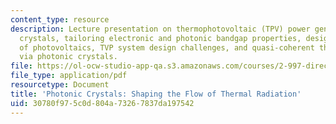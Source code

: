 ```yaml
---
content_type: resource
description: Lecture presentation on thermophotovoltaic (TPV) power generation, photonic
  crystals, tailoring electronic and photonic bandgap properties, design and characterization
  of photovoltaics, TVP system design challenges, and quasi-coherent thermal radiation
  via photonic crystals.
file: https://ol-ocw-studio-app-qa.s3.amazonaws.com/courses/2-997-direct-solar-thermal-to-electrical-energy-conversion-technologies-fall-2009/30780f975c0d804a73267837da197542_MIT2_997F09_lec11.pdf
file_type: application/pdf
resourcetype: Document
title: 'Photonic Crystals: Shaping the Flow of Thermal Radiation'
uid: 30780f97-5c0d-804a-7326-7837da197542
---
```

